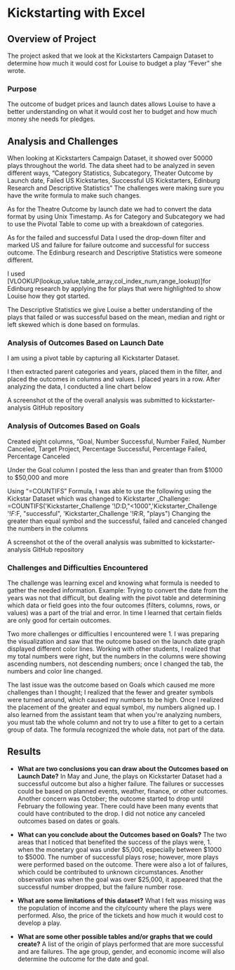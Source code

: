 # Kickstarting with Excel

## Overview of Project
The project asked that we look at the Kickstarters Campaign Dataset to determine how much it would cost for Louise to budget a play “Fever” she wrote.  

### Purpose
The outcome of budget prices and launch dates allows Louise to have a better understanding on what it would cost her to budget and how much money she needs for pledges. 

## Analysis and Challenges
When looking at Kickstarters Campaign Dataset, it showed over 50000 plays throughout the world. The data sheet had to be analyzed in seven different ways, “Category Statistics, Subcategory, Theater Outcome by Launch date, Failed US Kickstartes, Successful US Kickstarters, Edinburg Research and Descriptive Statistics” The challenges were making sure you have the write formula to make such changes. 

As for the Theatre Outcome by launch date we had to convert the data format by using Unix Timestamp. As for Category and Subcategory we had to use the Pivotal Table to come up with a breakdown of categories.  

As for the failed and successful Data I used the drop-down filter and marked US and failure for failure outcome and successful for success outcome. The Edinburg research and Descriptive Statistics were someone different. 

I used [VLOOKUP(lookup_value,table_array,col_index_num,range_lookup)]for Edinburg research by applying the for plays that were highlighted to show Louise how they got started.  

The Descriptive Statistics we give Louise a better understanding of the plays that failed or was successful based on the mean, median and right or left skewed which is done based on formulas.    


### Analysis of Outcomes Based on Launch Date
I am using a pivot table by capturing all Kickstarter Dataset. 

I then extracted parent categories and years, placed them in the filter, and placed the outcomes in columns and values. I placed years in a row. After analyzing the data, I conducted a line chart below  

A screenshot ot the of the overall analysis was submitted to kickstarter-analysis GitHub repository

### Analysis of Outcomes Based on Goals
Created eight columns, “Goal, Number Successful, Number Failed, Number Canceled, Target Project, Percentage Successful, Percentage Failed, Percentage Canceled

Under the Goal column I posted the less than and greater than from $1000 to $50,000 and more

Using “=COUNTIFS” Formula, I was able to use the following using the Kickstar Dataset which was changed to Kickstarter _Challenge: =COUNTIFS('Kickstarter_Challenge  '!$D:$D,"<1000",'Kickstarter_Challenge  '!$F:$F, "successful", 'Kickstarter_Challenge  '!$R:$R, "plays")
Changing the greater than equal symbol and the successful, failed and canceled changed the numbers in the columns

A screenshot ot the of the overall analysis was submitted to kickstarter-analysis GitHub repository

### Challenges and Difficulties Encountered
The challenge was learning excel and knowing what formula is needed to gather the needed information. Example: Trying to convert the date from the years was not that difficult, but dealing with the pivot table and determining which data or field goes into the four outcomes (filters, columns, rows, or values) was a part of the trial and error. In time I learned that certain fields are only good for certain outcomes. 

Two more challenges or difficulties I encountered were 1. I was preparing the visualization and saw that the outcome based on the launch date graph displayed different color lines. Working with other students, I realized that my total numbers were right, but the numbers in the columns were showing ascending numbers, not descending numbers; once I changed the tab, the numbers and color line changed. 

The last issue was the outcome based on Goals which caused me more challenges than I thought; I realized that the fewer and greater symbols were turned around, which caused my numbers to be high. Once I realized the placement of the greater and equal symbol, my numbers aligned up. I also learned from the assistant team that when you're analyzing numbers, you must tab the whole column and not try to use a filter to get to a certain group of data. The formula recognized the whole data, not part of the data.   


## Results

- **What are two conclusions you can draw about the Outcomes based on Launch Date?** 
In May and June, the plays on Kickstarter Dataset had a successful outcome but also a higher failure. The failures or successes could be based on planned events, weather, finance, or other outcomes. Another concern was October; the outcome started to drop until February the following year. There could have been many events that could have contributed to the drop. I did not notice any canceled outcomes based on dates or goals.   

- **What can you conclude about the Outcomes based on Goals?**
The two areas that I noticed that benefited the success of the plays were, 1. when the monetary goal was under $5,000, especially between $1000 to $5000. The number of successful plays rose; however, more plays were performed based on the outcome. There were also a lot of failures, which could be contributed to unknown circumstances. Another observation was when the goal was over $25,000, it appeared that the successful number dropped, but the failure number rose.  

- **What are some limitations of this dataset?**
What I felt was missing was the population of income and the city/county where the plays were performed. Also, the price of the tickets and how much it would cost to develop a play.

- **What are some other possible tables and/or graphs that we could create?**
A list of the origin of plays performed that are more successful and are failures. The age group, gender, and economic income will also determine the outcome for the date and goal.   
